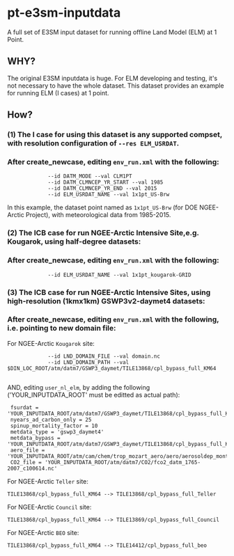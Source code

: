 # pt-e3sm-inputdata
A full set of E3SM input dataset for running offline Land Model (ELM) at 1 Point.

## WHY?
The original E3SM inputdata is huge. For ELM developing and testing, it's not necessary to have the whole dataset. This dataset provides an example for running ELM (I cases) at 1 point.

## How?
### (1) The I case for using this dataset is any supported compset, with resolution configuration of `--res ELM_USRDAT`.

### After create_newcase, editing ```env_run.xml``` with the following:
```
             --id DATM_MODE --val CLM1PT
             --id DATM_CLMNCEP_YR_START --val 1985
             --id DATM_CLMNCEP_YR_END --val 2015
             --id ELM_USRDAT_NAME --val 1x1pt_US-Brw
```

In this example, the dataset point named as ```1x1pt_US-Brw``` (for DOE NGEE-Arctic Project), with meteorological data from 1985-2015. 


### (2) The ICB case for run NGEE-Arctic Intensive Site,e.g. Kougarok, using half-degree datasets:

### After create_newcase, editing ```env_run.xml``` with the following:

```
             --id ELM_USRDAT_NAME --val 1x1pt_kougarok-GRID
```

### (3) The ICB case for run NGEE-Arctic Intensive Sites, using high-resolution (1kmx1km) GSWP3v2-daymet4 datasets:

### After create_newcase, editing ```env_run.xml``` with the following, i.e. pointing to new domain file:

For NGEE-Arctic ```Kougarok``` site: 

```
             --id LND_DOMAIN_FILE --val domain.nc
             --id LND_DOMAIN_PATH --val $DIN_LOC_ROOT/atm/datm7/GSWP3_daymet/TILE13868/cpl_bypass_full_KM64
             
```

AND, editing ``` user_nl_elm ```, by adding the following ('YOUR_INPUTDATA_ROOT' must be editted as actual path):

```
 fsurdat = 'YOUR_INPUTDATA_ROOT/atm/datm7/GSWP3_daymet/TILE13868/cpl_bypass_full_KM64/surfdata.nc'
 nyears_ad_carbon_only = 25
 spinup_mortality_factor = 10
 metdata_type = 'gswp3_daymet4'
 metdata_bypass = 'YOUR_INPUTDATA_ROOT/atm/datm7/GSWP3_daymet/TILE13868/cpl_bypass_full_KM64'
 aero_file = 'YOUR_INPUTDATA_ROOT/atm/cam/chem/trop_mozart_aero/aero/aerosoldep_monthly_1850_mean_1.9x2.5_c090421.nc'
 CO2_file = 'YOUR_INPUTDATA_ROOT/atm/datm7/CO2/fco2_datm_1765-2007_c100614.nc'

```

For NGEE-Arctic ```Teller``` site: 
```
TILE13868/cpl_bypass_full_KM64 --> TILE13868/cpl_bypass_full_Teller
```

For NGEE-Arctic ```Council``` site: 
```
TILE13868/cpl_bypass_full_KM64 --> TILE13869/cpl_bypass_full_Council
```

For NGEE-Arctic ```BEO``` site: 
```
TILE13868/cpl_bypass_full_KM64 --> TILE14412/cpl_bypass_full_beo
```



